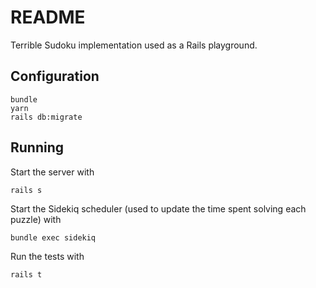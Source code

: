 # README

Terrible Sudoku implementation used as a Rails playground.

## Configuration

```shell
bundle
yarn
rails db:migrate
```

## Running

Start the server with

```shell
rails s
```

Start the Sidekiq scheduler (used to update the time spent solving each puzzle) with

```shell
bundle exec sidekiq
```

Run the tests with
```shell
rails t
```